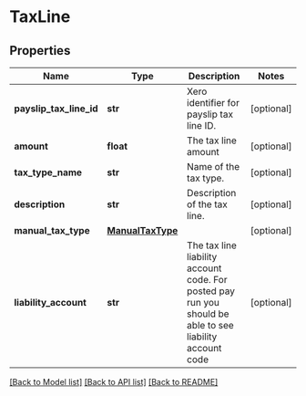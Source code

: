# TaxLine

## Properties
Name | Type | Description | Notes
------------ | ------------- | ------------- | -------------
**payslip_tax_line_id** | **str** | Xero identifier for payslip tax line ID. | [optional] 
**amount** | **float** | The tax line amount | [optional] 
**tax_type_name** | **str** | Name of the tax type. | [optional] 
**description** | **str** | Description of the tax line. | [optional] 
**manual_tax_type** | [**ManualTaxType**](ManualTaxType.md) |  | [optional] 
**liability_account** | **str** | The tax line liability account code. For posted pay run you should be able to see liability account code | [optional] 

[[Back to Model list]](../README.md#documentation-for-models) [[Back to API list]](../README.md#documentation-for-api-endpoints) [[Back to README]](../README.md)



